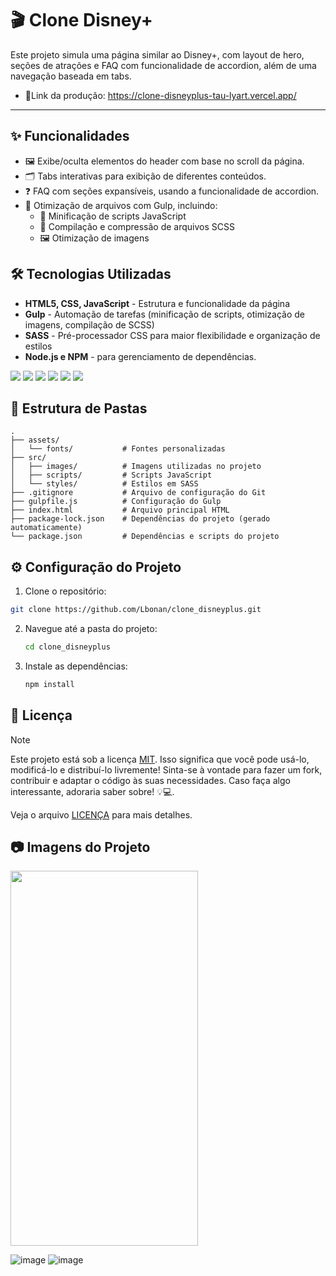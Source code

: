 # 🎬 Clone Disney+  
Este projeto simula uma página similar ao Disney+, com layout de hero, seções de atrações e FAQ com funcionalidade de accordion, além de uma navegação baseada em tabs.
- 📎Link da produção: https://clone-disneyplus-tau-lyart.vercel.app/
<hr>

## ✨ Funcionalidades

- 🖼️ Exibe/oculta elementos do header com base no scroll da página.
- 🗂️ Tabs interativas para exibição de diferentes conteúdos.
- ❓ FAQ com seções expansíveis, usando a funcionalidade de accordion.
- 🚀 Otimização de arquivos com Gulp, incluindo:
    - 📜 Minificação de scripts JavaScript
    - 🎨 Compilação e compressão de arquivos SCSS
    - 🖼️ Otimização de imagens

## 🛠️ Tecnologias Utilizadas

- **HTML5, CSS, JavaScript** - Estrutura e funcionalidade da página
- **Gulp** - Automação de tarefas (minificação de scripts, otimização de imagens, compilação de SCSS)
- **SASS** - Pré-processador CSS para maior flexibilidade e organização de estilos
- **Node.js e NPM** - para gerenciamento de dependências.
  
<div styles='display= inline'>
<img src='https://img.shields.io/badge/HTML5-E34F26?style=for-the-badge&logo=html5&logoColor=white' />
<img src="https://img.shields.io/badge/CSS3-1572B6?style=for-the-badge&logo=css3&logoColor=white" />
<img src="https://img.shields.io/badge/JavaScript-F7DF1E?style=for-the-badge&logo=javascript&logoColor=black" />
<img src="https://img.shields.io/badge/GULP-%23CF4647.svg?style=for-the-badge&logo=gulp&logoColor=white" />
<img src="https://img.shields.io/badge/Sass-CC6699?style=for-the-badge&logo=sass&logoColor=white" />
<img src="https://img.shields.io/badge/Node.js-43853D?style=for-the-badge&logo=node.js&logoColor=white" />
</div>

## 📂 Estrutura de Pastas

````plaintext
.
├── assets/
│   └── fonts/           # Fontes personalizadas
├── src/
│   ├── images/          # Imagens utilizadas no projeto
│   ├── scripts/         # Scripts JavaScript
│   └── styles/          # Estilos em SASS
├── .gitignore           # Arquivo de configuração do Git
├── gulpfile.js          # Configuração do Gulp
├── index.html           # Arquivo principal HTML
├── package-lock.json    # Dependências do projeto (gerado automaticamente)
└── package.json         # Dependências e scripts do projeto

````

## ⚙️ Configuração do Projeto

1. Clone o repositório:
  ````bash
git clone https://github.com/Lbonan/clone_disneyplus.git
````
2. Navegue até a pasta do projeto:
   ````bash
   cd clone_disneyplus
   ````
3. Instale as dependências:
   ````bash
   npm install
   ````

## 📜 Licença
> [!NOTE]
> Este projeto está sob a licença [MIT](https://choosealicense.com/licenses/mit/).
> Isso significa que você pode usá-lo, modificá-lo e distribuí-lo livremente!
> Sinta-se à vontade para fazer um fork, contribuir e adaptar o código às suas necessidades. 
Caso faça algo interessante, adoraria saber sobre! 💡💻.

Veja o arquivo [LICENÇA](LICENSE) para mais detalhes.


## 📷 Imagens do Projeto

<img src="https://github.com/user-attachments/assets/b092cb37-6713-46ce-9f76-bc6601fcf5c8"  width="300" height="600" />

![image](https://github.com/user-attachments/assets/9e6abb11-ac90-4ccd-a447-ef7287d36d61)
![image](https://github.com/user-attachments/assets/aaf1545e-2593-4450-a0fb-66728e66d3e9)


